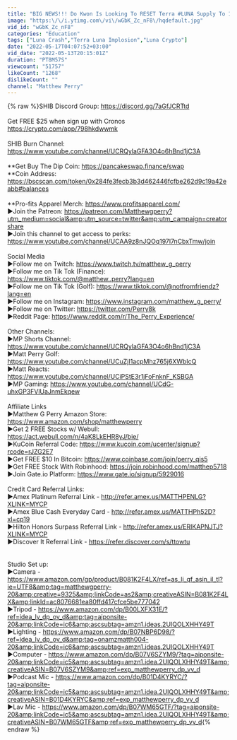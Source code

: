 ```yaml
---
title: "BIG NEWS!!! Do Kwon Is Looking To RESET Terra #LUNA Supply To 1 BILLION COINS!"
image: "https:\/\/i.ytimg.com\/vi\/wGbK_Zc_nF8\/hqdefault.jpg"
vid_id: "wGbK_Zc_nF8"
categories: "Education"
tags: ["Luna Crash","Terra Luna Implosion","Luna Crypto"]
date: "2022-05-17T04:07:52+03:00"
vid_date: "2022-05-13T20:15:01Z"
duration: "PT8M57S"
viewcount: "51757"
likeCount: "1268"
dislikeCount: ""
channel: "Matthew Perry"
---
```

{% raw %}SHIB Discord Group: <a rel="nofollow" target="blank" href="https://discord.gg/7aGfJCRTtd">https://discord.gg/7aGfJCRTtd</a><br /><br />Get FREE $25 when sign up with Cronos<br /><a rel="nofollow" target="blank" href="https://crypto.com/app/798hkdwwmk">https://crypto.com/app/798hkdwwmk</a><br /><br />SHIB Burn Channel: <a rel="nofollow" target="blank" href="https://www.youtube.com/channel/UCRQylaGFA3O4o6hBnd1jC3A">https://www.youtube.com/channel/UCRQylaGFA3O4o6hBnd1jC3A</a><br /><br />**Get Buy The Dip Coin: <a rel="nofollow" target="blank" href="https://pancakeswap.finance/swap">https://pancakeswap.finance/swap</a><br />**Coin Address: <a rel="nofollow" target="blank" href="https://bscscan.com/token/0x284fe3fecb3b3d462446fcfbe262d9c19a42eabb#balances">https://bscscan.com/token/0x284fe3fecb3b3d462446fcfbe262d9c19a42eabb#balances</a><br /><br />**Pro-fits Apparel Merch: <a rel="nofollow" target="blank" href="https://www.profitsapparel.com/">https://www.profitsapparel.com/</a><br />►Join the Patreon: <a rel="nofollow" target="blank" href="https://patreon.com/Matthewgperry?utm_medium=social&amp;utm_source=twitter&amp;utm_campaign=creatorshare">https://patreon.com/Matthewgperry?utm_medium=social&amp;utm_source=twitter&amp;utm_campaign=creatorshare</a> <br />►Join this channel to get access to perks:<br /><a rel="nofollow" target="blank" href="https://www.youtube.com/channel/UCAA9z8nJQOq197l7nCbxTmw/join">https://www.youtube.com/channel/UCAA9z8nJQOq197l7nCbxTmw/join</a><br /><br />Social Media<br />►Follow me on Twitch: <a rel="nofollow" target="blank" href="https://www.twitch.tv/matthew_g_perry">https://www.twitch.tv/matthew_g_perry</a><br />►Follow me on Tik Tok (Finance): <a rel="nofollow" target="blank" href="https://www.tiktok.com/@matthew..perry?lang=en">https://www.tiktok.com/@matthew..perry?lang=en</a><br />►Follow me on Tik Tok (Golf): <a rel="nofollow" target="blank" href="https://www.tiktok.com/@notfromfriendz?lang=en">https://www.tiktok.com/@notfromfriendz?lang=en</a><br />►Follow me on Instagram: <a rel="nofollow" target="blank" href="https://www.instagram.com/matthew_g_perry/">https://www.instagram.com/matthew_g_perry/</a><br />►Follow me on Twitter: <a rel="nofollow" target="blank" href="https://twitter.com/Perry8k">https://twitter.com/Perry8k</a><br />►Reddit Page: <a rel="nofollow" target="blank" href="https://www.reddit.com/r/The_Perry_Experience/">https://www.reddit.com/r/The_Perry_Experience/</a><br /><br />Other Channels:<br />►MP Shorts Channel: <a rel="nofollow" target="blank" href="https://www.youtube.com/channel/UCRQylaGFA3O4o6hBnd1jC3A">https://www.youtube.com/channel/UCRQylaGFA3O4o6hBnd1jC3A</a><br />►Matt Perry Golf: <a rel="nofollow" target="blank" href="https://www.youtube.com/channel/UCuZjI1acpMhz765j6XWbIcQ">https://www.youtube.com/channel/UCuZjI1acpMhz765j6XWbIcQ</a><br />►Matt Reacts: <a rel="nofollow" target="blank" href="https://www.youtube.com/channel/UCiPStE3r1jFoFnknF_KSBGA">https://www.youtube.com/channel/UCiPStE3r1jFoFnknF_KSBGA</a><br />►MP Gaming: <a rel="nofollow" target="blank" href="https://www.youtube.com/channel/UCdG-uhxGP3FVlUaJnmEkqew">https://www.youtube.com/channel/UCdG-uhxGP3FVlUaJnmEkqew</a><br /><br />Affiliate Links<br />►Matthew G Perry Amazon Store: <a rel="nofollow" target="blank" href="https://www.amazon.com/shop/matthewperry">https://www.amazon.com/shop/matthewperry</a><br />►Get 2 FREE Stocks w/ Webull: <a rel="nofollow" target="blank" href="https://act.webull.com/n/4aK8LkEHR8yJ/bie/">https://act.webull.com/n/4aK8LkEHR8yJ/bie/</a><br />►KuCoin Referral Code: <a rel="nofollow" target="blank" href="https://www.kucoin.com/ucenter/signup?rcode=rJZG2E7">https://www.kucoin.com/ucenter/signup?rcode=rJZG2E7</a><br />►Get FREE $10 In Bitcoin: <a rel="nofollow" target="blank" href="https://www.coinbase.com/join/perry_qis5">https://www.coinbase.com/join/perry_qis5</a><br />►Get FREE Stock With Robinhood: <a rel="nofollow" target="blank" href="https://join.robinhood.com/matthep5718">https://join.robinhood.com/matthep5718</a><br />►Join Gate.io Platform: <a rel="nofollow" target="blank" href="https://www.gate.io/signup/5929016">https://www.gate.io/signup/5929016</a><br /><br />Credit Card Referral Links:<br />►Amex Platinum Referral Link - <a rel="nofollow" target="blank" href="http://refer.amex.us/MATTHPENLG?XLINK=MYCP">http://refer.amex.us/MATTHPENLG?XLINK=MYCP</a><br />►Amex Blue Cash Everyday Card - <a rel="nofollow" target="blank" href="http://refer.amex.us/MATTHPh52D?xl=cp19">http://refer.amex.us/MATTHPh52D?xl=cp19</a><br />►Hilton Honors Surpass Referral Link - <a rel="nofollow" target="blank" href="http://refer.amex.us/ERIKAPNJTJ?XLINK=MYCP">http://refer.amex.us/ERIKAPNJTJ?XLINK=MYCP</a><br />►Discover It Referral Link - <a rel="nofollow" target="blank" href="https://refer.discover.com/s/ttowtu">https://refer.discover.com/s/ttowtu</a><br /><br /><br />Studio Set up:<br />►Camera - <a rel="nofollow" target="blank" href="https://www.amazon.com/gp/product/B081K2F4LX/ref=as_li_qf_asin_il_tl?ie=UTF8&amp;tag=matthewgperry-20&amp;creative=9325&amp;linkCode=as2&amp;creativeASIN=B081K2F4LX&amp;linkId=ac8076681ea80ffd417cfce5be777042">https://www.amazon.com/gp/product/B081K2F4LX/ref=as_li_qf_asin_il_tl?ie=UTF8&amp;tag=matthewgperry-20&amp;creative=9325&amp;linkCode=as2&amp;creativeASIN=B081K2F4LX&amp;linkId=ac8076681ea80ffd417cfce5be777042</a><br />►Tripod - <a rel="nofollow" target="blank" href="https://www.amazon.com/dp/B00LXFX31E/?ref=idea_lv_dp_ov_d&amp;tag=aiponsite-20&amp;linkCode=ic6&amp;ascsubtag=amzn1.ideas.2UIQOLXHHY49T">https://www.amazon.com/dp/B00LXFX31E/?ref=idea_lv_dp_ov_d&amp;tag=aiponsite-20&amp;linkCode=ic6&amp;ascsubtag=amzn1.ideas.2UIQOLXHHY49T</a><br />►Lighting - <a rel="nofollow" target="blank" href="https://www.amazon.com/dp/B07NBP6D98/?ref=idea_lv_dp_ov_d&amp;tag=onamzmatth004-20&amp;linkCode=ic6&amp;ascsubtag=amzn1.ideas.2UIQOLXHHY49T">https://www.amazon.com/dp/B07NBP6D98/?ref=idea_lv_dp_ov_d&amp;tag=onamzmatth004-20&amp;linkCode=ic6&amp;ascsubtag=amzn1.ideas.2UIQOLXHHY49T</a><br />►Computer - <a rel="nofollow" target="blank" href="https://www.amazon.com/dp/B07V6SZYM9/?tag=aiponsite-20&amp;linkCode=ic5&amp;ascsubtag=amzn1.idea.2UIQOLXHHY49T&amp;creativeASIN=B07V6SZYM9&amp;ref=exp_matthewperry_dp_vv_d">https://www.amazon.com/dp/B07V6SZYM9/?tag=aiponsite-20&amp;linkCode=ic5&amp;ascsubtag=amzn1.idea.2UIQOLXHHY49T&amp;creativeASIN=B07V6SZYM9&amp;ref=exp_matthewperry_dp_vv_d</a><br />►Podcast Mic - <a rel="nofollow" target="blank" href="https://www.amazon.com/dp/B01D4KYRYC/?tag=aiponsite-20&amp;linkCode=ic5&amp;ascsubtag=amzn1.idea.2UIQOLXHHY49T&amp;creativeASIN=B01D4KYRYC&amp;ref=exp_matthewperry_dp_vv_d">https://www.amazon.com/dp/B01D4KYRYC/?tag=aiponsite-20&amp;linkCode=ic5&amp;ascsubtag=amzn1.idea.2UIQOLXHHY49T&amp;creativeASIN=B01D4KYRYC&amp;ref=exp_matthewperry_dp_vv_d</a><br />►Lav Mic - <a rel="nofollow" target="blank" href="https://www.amazon.com/dp/B07WM65GTF/?tag=aiponsite-20&amp;linkCode=ic5&amp;ascsubtag=amzn1.idea.2UIQOLXHHY49T&amp;creativeASIN=B07WM65GTF&amp;ref=exp_matthewperry_dp_vv_d">https://www.amazon.com/dp/B07WM65GTF/?tag=aiponsite-20&amp;linkCode=ic5&amp;ascsubtag=amzn1.idea.2UIQOLXHHY49T&amp;creativeASIN=B07WM65GTF&amp;ref=exp_matthewperry_dp_vv_d</a>{% endraw %}
